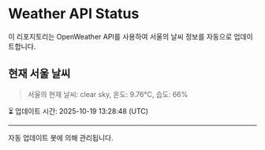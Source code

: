 
# Weather API Status

이 리포지토리는 OpenWeather API를 사용하여 서울의 날씨 정보를 자동으로 업데이트합니다.

## 현재 서울 날씨
> 서울의 현재 날씨: clear sky, 온도: 9.76°C, 습도: 66%

⏳ 업데이트 시간: 2025-10-19 13:28:48 (UTC)

---
자동 업데이트 봇에 의해 관리됩니다.

